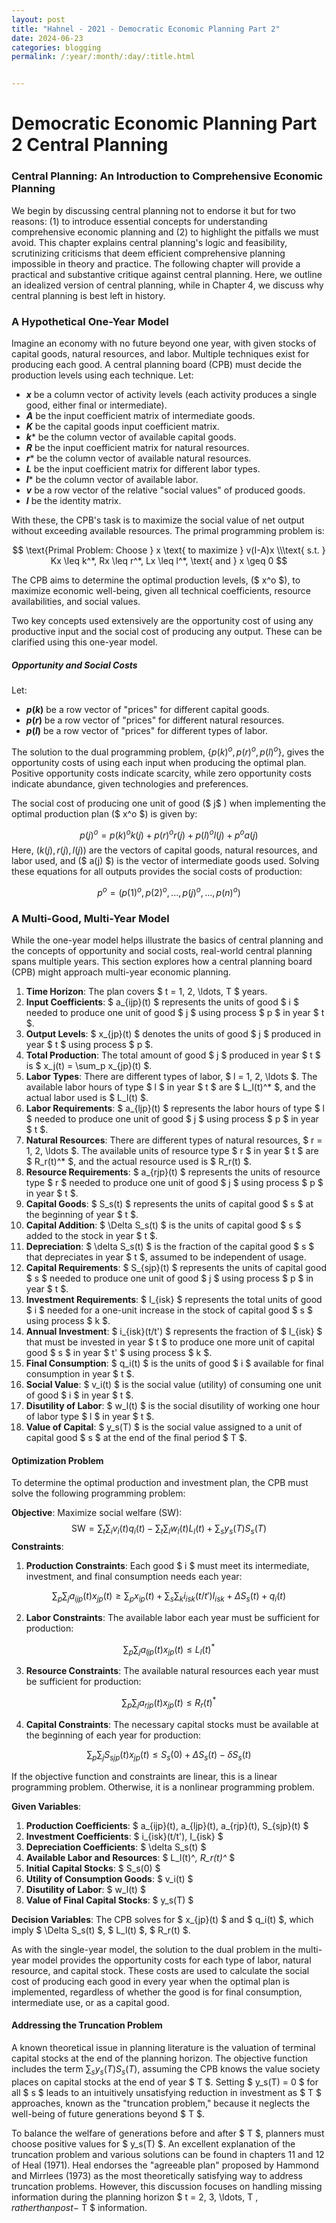```yaml
---
layout: post
title: "Hahnel - 2021 - Democratic Economic Planning Part 2"
date: 2024-06-23 
categories: blogging
permalink: /:year/:month/:day/:title.html


---
```


# Democratic Economic Planning Part 2 Central Planning

 

### Central Planning: An Introduction to Comprehensive Economic Planning

We begin by discussing central planning not to endorse it but for two reasons: (1) to introduce essential concepts for understanding comprehensive economic planning and (2) to highlight the pitfalls we must avoid. This chapter explains central planning's logic and feasibility, scrutinizing criticisms that deem efficient comprehensive planning impossible in theory and practice. The following chapter will provide a practical and substantive critique against central planning. Here, we outline an idealized version of central planning, while in Chapter 4, we discuss why central planning is best left in history.

### A Hypothetical One-Year Model

Imagine an economy with no future beyond one year, with given stocks of capital goods, natural resources, and labor. Multiple techniques exist for producing each good. A central planning board (CPB) must decide the production levels using each technique. Let:

- **$x$** be a column vector of activity levels (each activity produces a single good, either final or intermediate).
- **$A$** be the input coefficient matrix of intermediate goods.
- **$K$** be the capital goods input coefficient matrix.
- **$k$*** be the column vector of available capital goods.
- **$R$** be the input coefficient matrix for natural resources.
- **$r$*** be the column vector of available natural resources.
- **$L$** be the input coefficient matrix for different labor types.
- **$l$*** be the column vector of available labor.
- **$v$** be a row vector of the relative "social values" of produced goods.
- **$I$** be the identity matrix.

With these, the CPB's task is to maximize the social value of net output without exceeding available resources. The primal programming problem is:




$$
\text{Primal Problem: Choose } x \text{ to maximize } v(I-A)x \\\text{ s.t. } Kx \leq k^*, Rx \leq r^*, Lx \leq l^*, \text{ and } x \geq 0
$$


The CPB aims to determine the optimal production levels, \($ x^o $\), to maximize economic well-being, given all technical coefficients, resource availabilities, and social values.

Two key concepts used extensively are the opportunity cost of using any productive input and the social cost of producing any output. These can be clarified using this one-year model.

##### Opportunity and Social Costs

Let:

- **$p(k)$** be a row vector of "prices" for different capital goods.
- **$p(r)$** be a row vector of "prices" for different natural resources.
- **$p(l)$** be a row vector of "prices" for different types of labor.

The solution to the dual programming problem, $\{p(k)^o, p(r)^o, p(l)^o\}$, gives the opportunity costs of using each input when producing the optimal plan. Positive opportunity costs indicate scarcity, while zero opportunity costs indicate abundance, given technologies and preferences.

The social cost of producing one unit of good \($ j$ \) when implementing the optimal production plan \($ x^o $\) is given by:

$$
p(j)^o = p(k)^o k(j) + p(r)^o r(j) + p(l)^o l(j)+p^o a(j)
$$
Here, $( k(j), r(j), l(j) )$ are the vectors of capital goods, natural resources, and labor used, and \($ a(j) $\) is the vector of intermediate goods used. Solving these equations for all outputs provides the social costs of production:

$$
p^o = (p(1)^o, p(2)^o, ..., p(j)^o, ..., p(n)^o)
$$

### A Multi-Good, Multi-Year Model

While the one-year model helps illustrate the basics of central planning and the concepts of opportunity and social costs, real-world central planning spans multiple years. This section explores how a central planning board (CPB) might approach multi-year economic planning.

1. **Time Horizon**: The plan covers $ t = 1, 2, \ldots, T $ years.
2. **Input Coefficients**: $ a_{ijp}(t) $ represents the units of good $ i $ needed to produce one unit of good $ j $ using process $ p $ in year $ t $.
3. **Output Levels**: $ x_{jp}(t) $ denotes the units of good $ j $ produced in year $ t $ using process $ p $.
4. **Total Production**: The total amount of good $ j $ produced in year $ t $ is $ x_j(t) = \sum_p x_{jp}(t) $.
5. **Labor Types**: There are different types of labor, $ l = 1, 2, \ldots $. The available labor hours of type $ l $ in year $ t $ are $ L_l(t)^* $, and the actual labor used is $ L_l(t) $.
6. **Labor Requirements**: $ a_{ljp}(t) $ represents the labor hours of type $ l $ needed to produce one unit of good $ j $ using process $ p $ in year $ t $.
7. **Natural Resources**: There are different types of natural resources, $ r = 1, 2, \ldots $. The available units of resource type $ r $ in year $ t $ are $ R_r(t)^* $, and the actual resource used is $ R_r(t) $.
8. **Resource Requirements**: $ a_{rjp}(t) $ represents the units of resource type $ r $ needed to produce one unit of good $ j $ using process $ p $ in year $ t $.
9. **Capital Goods**: $ S_s(t) $ represents the units of capital good $ s $ at the beginning of year $ t $.
10. **Capital Addition**: $ \Delta S_s(t) $ is the units of capital good $ s $ added to the stock in year $ t $.
11. **Depreciation**: $ \delta S_s(t) $ is the fraction of the capital good $ s $ that depreciates in year $ t $, assumed to be independent of usage.
12. **Capital Requirements**: $ S_{sjp}(t) $ represents the units of capital good $ s $ needed to produce one unit of good $ j $ using process $ p $ in year $ t $.
13. **Investment Requirements**: $ I_{isk} $ represents the total units of good $ i $ needed for a one-unit increase in the stock of capital good $ s $ using process $ k $.
14. **Annual Investment**: $ i_{isk}(t/t') $ represents the fraction of $ I_{isk} $ that must be invested in year $ t $ to produce one more unit of capital good $ s $ in year $ t' $ using process $ k $.
15. **Final Consumption**: $ q_i(t) $ is the units of good $ i $ available for final consumption in year $ t $.
16. **Social Value**: $ v_i(t) $ is the social value (utility) of consuming one unit of good $ i $ in year $ t $.
17. **Disutility of Labor**: $ w_l(t) $ is the social disutility of working one hour of labor type $ l $ in year $ t $.
18. **Value of Capital**: $ y_s(T) $ is the social value assigned to a unit of capital good $ s $ at the end of the final period $ T $.

#### Optimization Problem

To determine the optimal production and investment plan, the CPB must solve the following programming problem:

**Objective**: Maximize social welfare (SW):
$$
 \text{SW} = \sum_{t} \sum_{i} v_i(t)q_i(t) - \sum_{t} \sum_{l} w_l(t)L_l(t) + \sum_{s} y_s(T) S_s(T)
$$
**Constraints**:
1. **Production Constraints**: Each good $ i $ must meet its intermediate, investment, and final consumption needs each year:

$$
\sum_{p} \sum_{j} a_{ijp}(t)x_{jp}(t) \geq \sum_{p} x_{ip}(t) + \sum_{s} \sum_{k} i_{isk}(t/t') I_{isk} + \Delta S_s(t) + q_i(t)
$$

2. **Labor Constraints**: The available labor each year must be sufficient for production:

$$
\sum_{p} \sum_{j} a_{ljp}(t)x_{jp}(t) \leq L_l(t)^*
$$

3. **Resource Constraints**: The available natural resources each year must be sufficient for production:

$$
\sum_{p} \sum_{j} a_{rjp}(t)x_{jp}(t) \leq R_r(t)^*
$$

4. **Capital Constraints**: The necessary capital stocks must be available at the beginning of each year for production:

$$
\sum_{p} \sum_{j} S_{sjp}(t)x_{jp}(t) \leq S_s(0) + \Delta S_s(t) - \delta S_s(t)
$$

If the objective function and constraints are linear, this is a linear programming problem. Otherwise, it is a nonlinear programming problem.

**Given Variables**:
1. **Production Coefficients**: $ a_{ijp}(t), a_{ljp}(t), a_{rjp}(t), S_{sjp}(t) $
2. **Investment Coefficients**: $ i_{isk}(t/t'), I_{isk} $
3. **Depreciation Coefficients**: $ \delta S_s(t) $
4. **Available Labor and Resources**: $ L_l(t)^*, R_r(t)^* $
5. **Initial Capital Stocks**: $ S_s(0) $
6. **Utility of Consumption Goods**: $ v_i(t) $
7. **Disutility of Labor**: $ w_l(t) $
8. **Value of Final Capital Stocks**: $ y_s(T) $

**Decision Variables**: The CPB solves for $ x_{jp}(t) $ and $ q_i(t) $, which imply $ \Delta S_s(t) $, $ L_l(t) $, $ R_r(t) $.

As with the single-year model, the solution to the dual problem in the multi-year model provides the opportunity costs for each type of labor, natural resource, and capital stock. These costs are used to calculate the social cost of producing each good in every year when the optimal plan is implemented, regardless of whether the good is for final consumption, intermediate use, or as a capital good.

#### Addressing the Truncation Problem

A known theoretical issue in planning literature is the valuation of terminal capital stocks at the end of the planning horizon. The objective function includes the term $\sum_{s} y_s(T) S_s(T)$, assuming the CPB knows the value society places on capital stocks at the end of year $ T $. Setting $ y_s(T) = 0 $ for all $ s $ leads to an intuitively unsatisfying reduction in investment as $ T $ approaches, known as the "truncation problem," because it neglects the well-being of future generations beyond $ T $.

To balance the welfare of generations before and after $ T $, planners must choose positive values for $ y_s(T) $. An excellent explanation of the truncation problem and various solutions can be found in chapters 11 and 12 of Heal (1971). Heal endorses the "agreeable plan" proposed by Hammond and Mirrlees (1973) as the most theoretically satisfying way to address truncation problems. However, this discussion focuses on handling missing information during the planning horizon $ t = 2, 3, \ldots, T $, rather than post-$ T $ information.